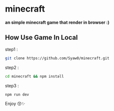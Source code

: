 # minecraft
**an simple minecraft game that render in browser :)**

## How Use Game In Local 

step1 :

```bash
git clone https://github.com/Syaw0/minecraft.git
```

step2 :

```bash
cd minecraft && npm install
```

step3 :

```bash
npm run dev
```

Enjoy 😚✨
